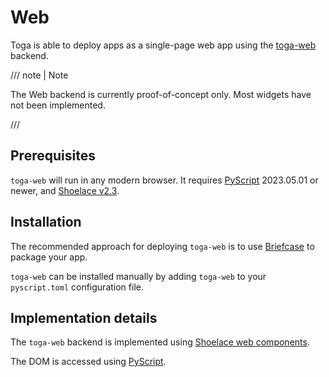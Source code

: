 # Web

Toga is able to deploy apps as a single-page web app using the
[toga-web](https://github.com/beeware/toga/tree/main/web) backend.

/// note | Note

The Web backend is currently proof-of-concept only. Most widgets have
not been implemented.

///

## Prerequisites

`toga-web` will run in any modern browser. It requires
[PyScript](https://pyscript.net) 2023.05.01 or newer, and [Shoelace
v2.3](https://shoelace.style).

## Installation

The recommended approach for deploying `toga-web` is to use
[Briefcase](https://briefcase.readthedocs.org) to package your app.

`toga-web` can be installed manually by adding `toga-web` to your
`pyscript.toml` configuration file.

## Implementation details

The `toga-web` backend is implemented using [Shoelace web
components](https://shoelace.style).

The DOM is accessed using [PyScript](https://pyscript.net).
